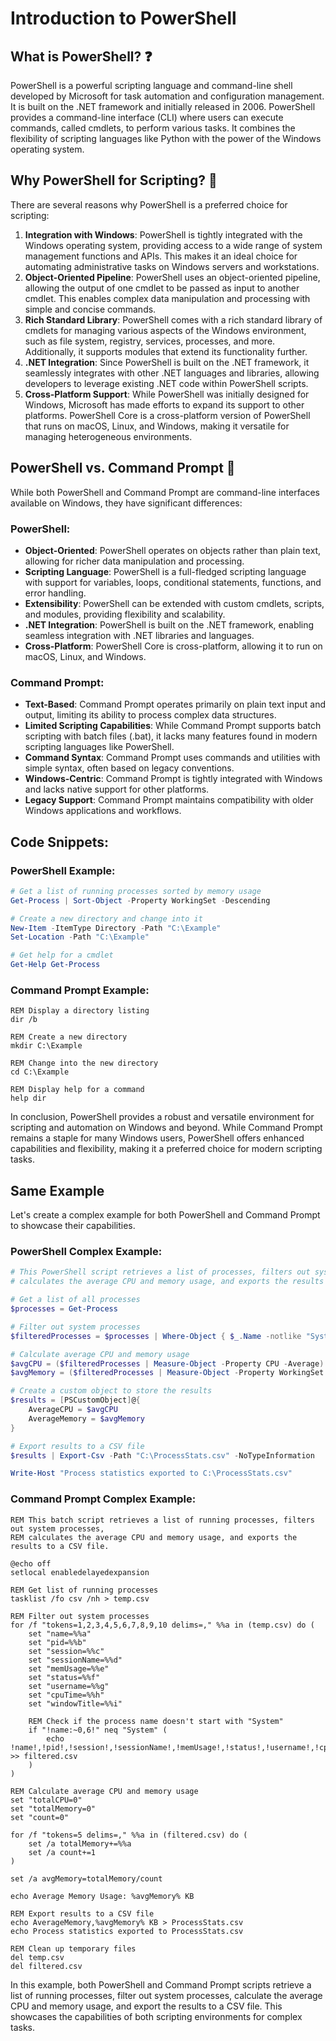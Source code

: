 # Introduction to PowerShell

## What is PowerShell? ❓

PowerShell is a powerful scripting language and command-line shell developed by Microsoft for task automation and configuration management. It is built on the .NET framework and initially released in 2006. PowerShell provides a command-line interface (CLI) where users can execute commands, called cmdlets, to perform various tasks. It combines the flexibility of scripting languages like Python with the power of the Windows operating system.

## Why PowerShell for Scripting? 🚀

There are several reasons why PowerShell is a preferred choice for scripting:

1. **Integration with Windows**: PowerShell is tightly integrated with the Windows operating system, providing access to a wide range of system management functions and APIs. This makes it an ideal choice for automating administrative tasks on Windows servers and workstations.
2. **Object-Oriented Pipeline**: PowerShell uses an object-oriented pipeline, allowing the output of one cmdlet to be passed as input to another cmdlet. This enables complex data manipulation and processing with simple and concise commands.
3. **Rich Standard Library**: PowerShell comes with a rich standard library of cmdlets for managing various aspects of the Windows environment, such as file system, registry, services, processes, and more. Additionally, it supports modules that extend its functionality further.
4. **.NET Integration**: Since PowerShell is built on the .NET framework, it seamlessly integrates with other .NET languages and libraries, allowing developers to leverage existing .NET code within PowerShell scripts.
5. **Cross-Platform Support**: While PowerShell was initially designed for Windows, Microsoft has made efforts to expand its support to other platforms. PowerShell Core is a cross-platform version of PowerShell that runs on macOS, Linux, and Windows, making it versatile for managing heterogeneous environments.

## PowerShell vs. Command Prompt 🔄

While both PowerShell and Command Prompt are command-line interfaces available on Windows, they have significant differences:

### PowerShell:

- **Object-Oriented**: PowerShell operates on objects rather than plain text, allowing for richer data manipulation and processing.
- **Scripting Language**: PowerShell is a full-fledged scripting language with support for variables, loops, conditional statements, functions, and error handling.
- **Extensibility**: PowerShell can be extended with custom cmdlets, scripts, and modules, providing flexibility and scalability.
- **.NET Integration**: PowerShell is built on the .NET framework, enabling seamless integration with .NET libraries and languages.
- **Cross-Platform**: PowerShell Core is cross-platform, allowing it to run on macOS, Linux, and Windows.

### Command Prompt:

- **Text-Based**: Command Prompt operates primarily on plain text input and output, limiting its ability to process complex data structures.
- **Limited Scripting Capabilities**: While Command Prompt supports batch scripting with batch files (.bat), it lacks many features found in modern scripting languages like PowerShell.
- **Command Syntax**: Command Prompt uses commands and utilities with simple syntax, often based on legacy conventions.
- **Windows-Centric**: Command Prompt is tightly integrated with Windows and lacks native support for other platforms.
- **Legacy Support**: Command Prompt maintains compatibility with older Windows applications and workflows.

## Code Snippets:

### PowerShell Example:

```powershell
# Get a list of running processes sorted by memory usage
Get-Process | Sort-Object -Property WorkingSet -Descending

# Create a new directory and change into it
New-Item -ItemType Directory -Path "C:\Example"
Set-Location -Path "C:\Example"

# Get help for a cmdlet
Get-Help Get-Process
```

### Command Prompt Example:

```batch
REM Display a directory listing
dir /b

REM Create a new directory
mkdir C:\Example

REM Change into the new directory
cd C:\Example

REM Display help for a command
help dir
```

In conclusion, PowerShell provides a robust and versatile environment for scripting and automation on Windows and beyond. While Command Prompt remains a staple for many Windows users, PowerShell offers enhanced capabilities and flexibility, making it a preferred choice for modern scripting tasks.

## Same Example

Let's create a complex example for both PowerShell and Command Prompt to showcase their capabilities.

### PowerShell Complex Example:

```powershell
# This PowerShell script retrieves a list of processes, filters out system processes,
# calculates the average CPU and memory usage, and exports the results to a CSV file.

# Get a list of all processes
$processes = Get-Process

# Filter out system processes
$filteredProcesses = $processes | Where-Object { $_.Name -notlike "System*" }

# Calculate average CPU and memory usage
$avgCPU = ($filteredProcesses | Measure-Object -Property CPU -Average).Average
$avgMemory = ($filteredProcesses | Measure-Object -Property WorkingSet -Average).Average

# Create a custom object to store the results
$results = [PSCustomObject]@{
    AverageCPU = $avgCPU
    AverageMemory = $avgMemory
}

# Export results to a CSV file
$results | Export-Csv -Path "C:\ProcessStats.csv" -NoTypeInformation

Write-Host "Process statistics exported to C:\ProcessStats.csv"
```

### Command Prompt Complex Example:

```batch
REM This batch script retrieves a list of running processes, filters out system processes,
REM calculates the average CPU and memory usage, and exports the results to a CSV file.

@echo off
setlocal enabledelayedexpansion

REM Get list of running processes
tasklist /fo csv /nh > temp.csv

REM Filter out system processes
for /f "tokens=1,2,3,4,5,6,7,8,9,10 delims=," %%a in (temp.csv) do (
    set "name=%%a"
    set "pid=%%b"
    set "session=%%c"
    set "sessionName=%%d"
    set "memUsage=%%e"
    set "status=%%f"
    set "username=%%g"
    set "cpuTime=%%h"
    set "windowTitle=%%i"
  
    REM Check if the process name doesn't start with "System"
    if "!name:~0,6!" neq "System" (
        echo !name!,!pid!,!session!,!sessionName!,!memUsage!,!status!,!username!,!cpuTime!,!windowTitle! >> filtered.csv
    )
)

REM Calculate average CPU and memory usage
set "totalCPU=0"
set "totalMemory=0"
set "count=0"

for /f "tokens=5 delims=," %%a in (filtered.csv) do (
    set /a totalMemory+=%%a
    set /a count+=1
)

set /a avgMemory=totalMemory/count

echo Average Memory Usage: %avgMemory% KB

REM Export results to a CSV file
echo AverageMemory,%avgMemory% KB > ProcessStats.csv
echo Process statistics exported to ProcessStats.csv

REM Clean up temporary files
del temp.csv
del filtered.csv
```

In this example, both PowerShell and Command Prompt scripts retrieve a list of running processes, filter out system processes, calculate the average CPU and memory usage, and export the results to a CSV file. This showcases the capabilities of both scripting environments for complex tasks.
